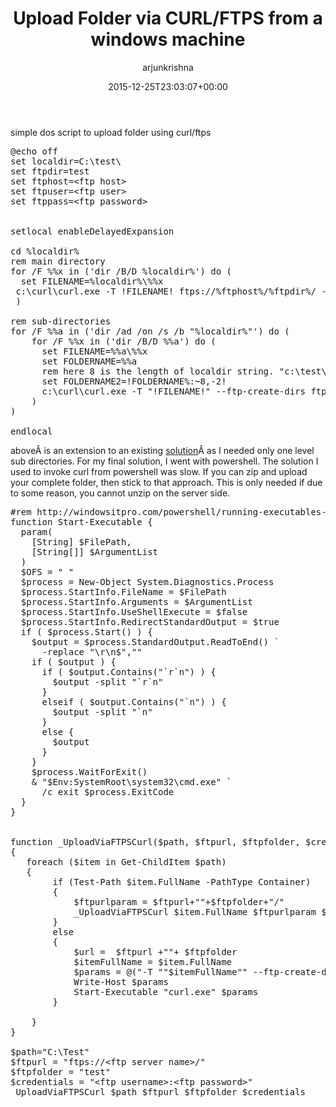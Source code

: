 ﻿---
id: 50
title: Upload Folder via CURL/FTPS from a windows machine
date: 2015-12-25T23:03:07+00:00
author: arjunkrishna
layout: post
guid: http://blog.arjunkrishna.us/?p=50
permalink: /2015/12/25/upload-folder-via-curlftps-from-a-windows-machine/
categories:
  - how-to
---
simple dos script to upload folder using curl/ftps

<pre class="lang:batch decode:true ">@echo off 
set localdir=C:\test\
set ftpdir=test
set ftphost=&lt;ftp host&gt;
set ftpuser=&lt;ftp user&gt;
set ftppass=&lt;ftp password&gt;


setlocal enableDelayedExpansion

cd %localdir%
rem main directory
for /F %%x in ('dir /B/D %localdir%') do (
  set FILENAME=%localdir%\%%x
 c:\curl\curl.exe -T !FILENAME! ftps://%ftphost%/%ftpdir%/ --user %ftpuser%:%ftppass% -k --ftp-ssl
 )

rem sub-directories
for /F %%a in ('dir /ad /on /s /b "%localdir%"') do (	
	for /F %%x in ('dir /B/D %%a') do (
	  set FILENAME=%%a\%%x
	  set FOLDERNAME=%%a	 
	  rem here 8 is the length of localdir string. "c:\test\"
	  set FOLDERNAME2=!FOLDERNAME%:~8,-2!
	  c:\curl\curl.exe -T "!FILENAME!" --ftp-create-dirs ftps://%ftphost%/%ftpdir%/!FOLDERNAME2!/ --user %ftpuser%:%ftppass% -k --ftp-ssl 
	)
)

endlocal
</pre>

aboveÂ is an extension to an existing [solution](http://superuser.com/questions/590567/upload-folder-with-curl-and-ftp-using-batch-file-on-windows)Â as I needed only one level sub directories. For my final solution, I went with powershell. The solution I used to invoke curl from powershell was slow. If you can zip and upload your complete folder, then stick to that approach. This is only needed if due to some reason, you cannot unzip on the server side.

<pre class="lang:ps decode:true  ">#rem http://windowsitpro.com/powershell/running-executables-powershell
function Start-Executable {
  param(
    [String] $FilePath,
    [String[]] $ArgumentList
  )
  $OFS = " "
  $process = New-Object System.Diagnostics.Process
  $process.StartInfo.FileName = $FilePath
  $process.StartInfo.Arguments = $ArgumentList
  $process.StartInfo.UseShellExecute = $false
  $process.StartInfo.RedirectStandardOutput = $true
  if ( $process.Start() ) {
    $output = $process.StandardOutput.ReadToEnd() `
      -replace "\r\n$",""
    if ( $output ) {
      if ( $output.Contains("`r`n") ) {
        $output -split "`r`n"
      }
      elseif ( $output.Contains("`n") ) {
        $output -split "`n"
      }
      else {
        $output
      }
    }
    $process.WaitForExit()
    & "$Env:SystemRoot\system32\cmd.exe" `
      /c exit $process.ExitCode
  }
}


function _UploadViaFTPSCurl($path, $ftpurl, $ftpfolder, $credentials)
{
   foreach ($item in Get-ChildItem $path)
   {
        if (Test-Path $item.FullName -PathType Container)
        {
            $ftpurlparam = $ftpurl+""+$ftpfolder+"/"
            _UploadViaFTPSCurl $item.FullName $ftpurlparam $item.Name $credentials
        }
        else
        {
            $url =  $ftpurl +""+ $ftpfolder
            $itemFullName = $item.FullName	       
            $params = @("-T ""$itemFullName"" --ftp-create-dirs $url/ --user $credentials -k --ftp-ssl")
            Write-Host $params
            Start-Executable "curl.exe" $params
        }

    }
} 

$path="C:\Test"
$ftpurl = "ftps://&lt;ftp server name&gt;/"
$ftpfolder = "test"
$credentials = "&lt;ftp username&gt;:&lt;ftp password&gt;"
_UploadViaFTPSCurl $path $ftpurl $ftpfolder $credentials</pre>

&nbsp;
